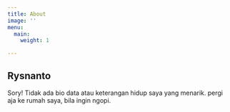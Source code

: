 ```yaml
---
title: About
image: ''
menu:
  main:
    weight: 1

---
```

## Rysnanto

Sory! Tidak ada bio data atau keterangan hidup saya yang menarik. pergi aja ke rumah saya, bila ingin ngopi.
